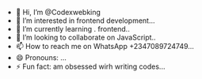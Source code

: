- 👋 Hi, I’m @Codexwebking
- 👀 I’m interested in frontend development...
- 🌱 I’m currently learning . frontend..
- 💞️ I’m looking to collaborate on JavaScript..
- 📫 How to reach me  on WhatsApp +2347089724749...
- 😄 Pronouns: ...
- ⚡ Fun fact: am obsessed wirh writing codes...

<!---
Codexwebking/Codexwebking is a ✨ special ✨ repository because its `README.md` (this file) appears on your GitHub profile.
You can click the Preview link to take a look at your changes.
--->
